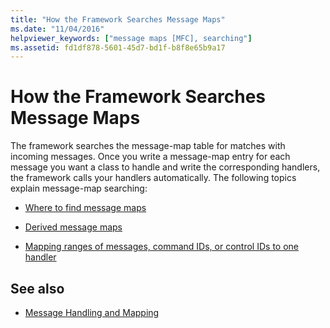 ```yaml
---
title: "How the Framework Searches Message Maps"
ms.date: "11/04/2016"
helpviewer_keywords: ["message maps [MFC], searching"]
ms.assetid: fd1df878-5601-45d7-bd1f-b8f8e65b9a17
---
```

# How the Framework Searches Message Maps

The framework searches the message-map table for matches with incoming messages. Once you write a message-map entry for each message you want a class to handle and write the corresponding handlers, the framework calls your handlers automatically. The following topics explain message-map searching:

- [Where to find message maps](../mfc/where-to-find-message-maps.md)

- [Derived message maps](../mfc/derived-message-maps.md)

- [Mapping ranges of messages, command IDs, or control IDs to one handler](../mfc/handlers-for-message-map-ranges.md)

## See also

- [Message Handling and Mapping](../mfc/message-handling-and-mapping.md)
